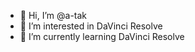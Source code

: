- 👋 Hi, I’m @a-tak
- 👀 I’m interested in DaVinci Resolve
- 🌱 I’m currently learning DaVinci Resolve
